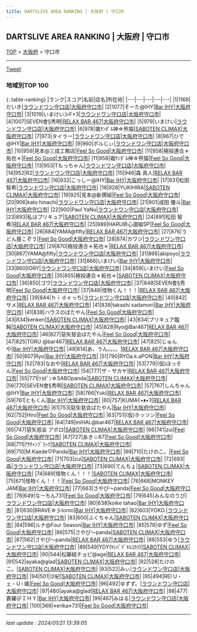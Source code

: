 ```yaml
---
title: DARTSLIVE AREA RANKING | 大阪府 | 守口市
---
```

## DARTSLIVE AREA RANKING | 大阪府 | 守口市

[TOP](/darts/rank/) > [大阪府](/darts/rank/大阪府/) > 守口市

___

<a href="https://twitter.com/share?ref_src=twsrc%5Etfw" data-text="DARTSLIVE AREA RANKING | 大阪府守口市" class="twitter-share-button" data-via="DARTSLIVE" data-hashtags="DARTSLIVE" data-related="DARTSLIVE" data-show-count="false">Tweet</a>

### 地域別TOP 100

{:.table-ranking}
|ランク|スコア|名前|店名|所在地|
|---|---|---|---|---|
|1|1168|だいき|<a href="https://search.dartslive.com/jp/shop/d053595a75f27d6e0d9b047a20a7ba1e">ラウンドワン守口店</a>|<a href="/darts/rank/大阪府/守口市">大阪府守口市</a>|
|2|1077|そーた@IHY|<a href="https://search.dartslive.com/jp/shop/8102d3604b03c5b10d9b047a20a7ba1e">Bar IHY</a>|<a href="/darts/rank/大阪府/守口市">大阪府守口市</a>|
|3|1019|いまけい≫F×3|<a href="https://search.dartslive.com/jp/shop/d053595a75f27d6e0d9b047a20a7ba1e">ラウンドワン守口店</a>|<a href="/darts/rank/大阪府/守口市">大阪府守口市</a>|
|4|1007|SEVEN會§秀明|<a href="https://search.dartslive.com/jp/shop/e6c1eb586efac68b0d9b047a20a7ba1e">RELAX BAR 467</a>|<a href="/darts/rank/大阪府/守口市">大阪府守口市</a>|
|5|979|いまけい|<a href="https://search.dartslive.com/jp/shop/d053595a75f27d6e0d9b047a20a7ba1e">ラウンドワン守口店</a>|<a href="/darts/rank/大阪府/守口市">大阪府守口市</a>|
|6|978|颯ｻﾝﾀﾞﾙ神☆熊猫|<a href="https://search.dartslive.com/jp/shop/f3246b346c9f70e425d56fb0e5c39bac">SABOTEN CLIMAX</a>|<a href="/darts/rank/大阪府/守口市">大阪府守口市</a>|
|7|973|タイラー|<a href="https://search.dartslive.com/jp/shop/d053595a75f27d6e0d9b047a20a7ba1e">ラウンドワン守口店</a>|<a href="/darts/rank/大阪府/守口市">大阪府守口市</a>|
|8|967|ひで@IHY|<a href="https://search.dartslive.com/jp/shop/8102d3604b03c5b10d9b047a20a7ba1e">Bar IHY</a>|<a href="/darts/rank/大阪府/守口市">大阪府守口市</a>|
|9|960|ポルじぃ|<a href="https://search.dartslive.com/jp/shop/d053595a75f27d6e0d9b047a20a7ba1e">ラウンドワン守口店</a>|<a href="/darts/rank/大阪府/守口市">大阪府守口市</a>|
|10|959|見本@三成工務店|<a href="https://search.dartslive.com/jp/shop/0808531d6c6d17000d9b047a20a7ba1e">Feel So Good</a>|<a href="/darts/rank/大阪府/守口市">大阪府守口市</a>|
|11|958|極投連合＊拓也＊|<a href="https://search.dartslive.com/jp/shop/0808531d6c6d17000d9b047a20a7ba1e">Feel So Good</a>|<a href="/darts/rank/大阪府/守口市">大阪府守口市</a>|
|11|958|颯ｻﾝﾀﾞﾙ神☆熊猫|<a href="https://search.dartslive.com/jp/shop/0808531d6c6d17000d9b047a20a7ba1e">Feel So Good</a>|<a href="/darts/rank/大阪府/守口市">大阪府守口市</a>|
|13|953|Tもっちゃん|<a href="https://search.dartslive.com/jp/shop/d053595a75f27d6e0d9b047a20a7ba1e">ラウンドワン守口店</a>|<a href="/darts/rank/大阪府/守口市">大阪府守口市</a>|
|14|952|R2|<a href="https://search.dartslive.com/jp/shop/d053595a75f27d6e0d9b047a20a7ba1e">ラウンドワン守口店</a>|<a href="/darts/rank/大阪府/守口市">大阪府守口市</a>|
|15|946|森 真人|<a href="https://search.dartslive.com/jp/shop/e6c1eb586efac68b0d9b047a20a7ba1e">RELAX BAR 467</a>|<a href="/darts/rank/大阪府/守口市">大阪府守口市</a>|
|16|932|こっしー@IHY|<a href="https://search.dartslive.com/jp/shop/8102d3604b03c5b10d9b047a20a7ba1e">Bar IHY</a>|<a href="/darts/rank/大阪府/守口市">大阪府守口市</a>|
|17|931|松田 智希|<a href="https://search.dartslive.com/jp/shop/d053595a75f27d6e0d9b047a20a7ba1e">ラウンドワン守口店</a>|<a href="/darts/rank/大阪府/守口市">大阪府守口市</a>|
|18|928|YUKIHIRA|<a href="https://search.dartslive.com/jp/shop/f3246b346c9f70e425d56fb0e5c39bac">SABOTEN CLIMAX</a>|<a href="/darts/rank/大阪府/守口市">大阪府守口市</a>|
|19|925|見本@新撰組|<a href="https://search.dartslive.com/jp/shop/0808531d6c6d17000d9b047a20a7ba1e">Feel So Good</a>|<a href="/darts/rank/大阪府/守口市">大阪府守口市</a>|
|20|906|kato hinachi|<a href="https://search.dartslive.com/jp/shop/d053595a75f27d6e0d9b047a20a7ba1e">ラウンドワン守口店</a>|<a href="/darts/rank/大阪府/守口市">大阪府守口市</a>|
|21|901|成田 優斗|<a href="https://search.dartslive.com/jp/shop/8102d3604b03c5b10d9b047a20a7ba1e">Bar IHY</a>|<a href="/darts/rank/大阪府/守口市">大阪府守口市</a>|
|22|900|Paul YaNu|<a href="https://search.dartslive.com/jp/shop/d053595a75f27d6e0d9b047a20a7ba1e">ラウンドワン守口店</a>|<a href="/darts/rank/大阪府/守口市">大阪府守口市</a>|
|23|893|私はプリキュア|<a href="https://search.dartslive.com/jp/shop/f3246b346c9f70e425d56fb0e5c39bac">SABOTEN CLIMAX</a>|<a href="/darts/rank/大阪府/守口市">大阪府守口市</a>|
|24|891|松田 智希|<a href="https://search.dartslive.com/jp/shop/e6c1eb586efac68b0d9b047a20a7ba1e">RELAX BAR 467</a>|<a href="/darts/rank/大阪府/守口市">大阪府守口市</a>|
|25|889|HARU@心選組SP|<a href="https://search.dartslive.com/jp/shop/0808531d6c6d17000d9b047a20a7ba1e">Feel So Good</a>|<a href="/darts/rank/大阪府/守口市">大阪府守口市</a>|
|26|884|YAMA@fifty|<a href="https://search.dartslive.com/jp/shop/e6c1eb586efac68b0d9b047a20a7ba1e">RELAX BAR 467</a>|<a href="/darts/rank/大阪府/守口市">大阪府守口市</a>|
|27|876|うどん屋こぞう|<a href="https://search.dartslive.com/jp/shop/0808531d6c6d17000d9b047a20a7ba1e">Feel So Good</a>|<a href="/darts/rank/大阪府/守口市">大阪府守口市</a>|
|28|874|カワジ|<a href="https://search.dartslive.com/jp/shop/d053595a75f27d6e0d9b047a20a7ba1e">ラウンドワン守口店</a>|<a href="/darts/rank/大阪府/守口市">大阪府守口市</a>|
|29|870|極投連合＊拓也＊|<a href="https://search.dartslive.com/jp/shop/e6c1eb586efac68b0d9b047a20a7ba1e">RELAX BAR 467</a>|<a href="/darts/rank/大阪府/守口市">大阪府守口市</a>|
|30|867|YAMA@fifty|<a href="https://search.dartslive.com/jp/shop/d053595a75f27d6e0d9b047a20a7ba1e">ラウンドワン守口店</a>|<a href="/darts/rank/大阪府/守口市">大阪府守口市</a>|
|31|866|akipoyo|<a href="https://search.dartslive.com/jp/shop/d053595a75f27d6e0d9b047a20a7ba1e">ラウンドワン守口店</a>|<a href="/darts/rank/大阪府/守口市">大阪府守口市</a>|
|31|866|いまけい|<a href="https://search.dartslive.com/jp/shop/8102d3604b03c5b10d9b047a20a7ba1e">Bar IHY</a>|<a href="/darts/rank/大阪府/守口市">大阪府守口市</a>|
|33|860|IORY|<a href="https://search.dartslive.com/jp/shop/d053595a75f27d6e0d9b047a20a7ba1e">ラウンドワン守口店</a>|<a href="/darts/rank/大阪府/守口市">大阪府守口市</a>|
|34|859|いまけい|<a href="https://search.dartslive.com/jp/shop/0808531d6c6d17000d9b047a20a7ba1e">Feel So Good</a>|<a href="/darts/rank/大阪府/守口市">大阪府守口市</a>|
|35|855|極投連合＊拓也＊|<a href="https://search.dartslive.com/jp/shop/f3246b346c9f70e425d56fb0e5c39bac">SABOTEN CLIMAX</a>|<a href="/darts/rank/大阪府/守口市">大阪府守口市</a>|
|36|850|ゴウ|<a href="https://search.dartslive.com/jp/shop/d053595a75f27d6e0d9b047a20a7ba1e">ラウンドワン守口店</a>|<a href="/darts/rank/大阪府/守口市">大阪府守口市</a>|
|37|848|SEVEN會§秀明|<a href="https://search.dartslive.com/jp/shop/0808531d6c6d17000d9b047a20a7ba1e">Feel So Good</a>|<a href="/darts/rank/大阪府/守口市">大阪府守口市</a>|
|37|848|怪物くん！！！|<a href="https://search.dartslive.com/jp/shop/e6c1eb586efac68b0d9b047a20a7ba1e">RELAX BAR 467</a>|<a href="/darts/rank/大阪府/守口市">大阪府守口市</a>|
|39|844|ｈｉｄｅっち|<a href="https://search.dartslive.com/jp/shop/d053595a75f27d6e0d9b047a20a7ba1e">ラウンドワン守口店</a>|<a href="/darts/rank/大阪府/守口市">大阪府守口市</a>|
|40|842|サメ|<a href="https://search.dartslive.com/jp/shop/e6c1eb586efac68b0d9b047a20a7ba1e">RELAX BAR 467</a>|<a href="/darts/rank/大阪府/守口市">大阪府守口市</a>|
|41|838|takashi sadamori|<a href="https://search.dartslive.com/jp/shop/8102d3604b03c5b10d9b047a20a7ba1e">Bar IHY</a>|<a href="/darts/rank/大阪府/守口市">大阪府守口市</a>|
|41|838|ハウスのばたやん|<a href="https://search.dartslive.com/jp/shop/0808531d6c6d17000d9b047a20a7ba1e">Feel So Good</a>|<a href="/darts/rank/大阪府/守口市">大阪府守口市</a>|
|43|834|kenken|<a href="https://search.dartslive.com/jp/shop/f3246b346c9f70e425d56fb0e5c39bac">SABOTEN CLIMAX</a>|<a href="/darts/rank/大阪府/守口市">大阪府守口市</a>|
|43|834|プリキュア饂飩|<a href="https://search.dartslive.com/jp/shop/f3246b346c9f70e425d56fb0e5c39bac">SABOTEN CLIMAX</a>|<a href="/darts/rank/大阪府/守口市">大阪府守口市</a>|
|45|828|Ryo@Bar467|<a href="https://search.dartslive.com/jp/shop/e6c1eb586efac68b0d9b047a20a7ba1e">RELAX BAR 467</a>|<a href="/darts/rank/大阪府/守口市">大阪府守口市</a>|
|46|827|惡矢慈会ばたやん|<a href="https://search.dartslive.com/jp/shop/0808531d6c6d17000d9b047a20a7ba1e">Feel So Good</a>|<a href="/darts/rank/大阪府/守口市">大阪府守口市</a>|
|47|825|TORU @bar467|<a href="https://search.dartslive.com/jp/shop/e6c1eb586efac68b0d9b047a20a7ba1e">RELAX BAR 467</a>|<a href="/darts/rank/大阪府/守口市">大阪府守口市</a>|
|47|825|じゅんや|<a href="https://search.dartslive.com/jp/shop/8102d3604b03c5b10d9b047a20a7ba1e">Bar IHY</a>|<a href="/darts/rank/大阪府/守口市">大阪府守口市</a>|
|49|814|あ、うん。。。。|<a href="https://search.dartslive.com/jp/shop/e6c1eb586efac68b0d9b047a20a7ba1e">RELAX BAR 467</a>|<a href="/darts/rank/大阪府/守口市">大阪府守口市</a>|
|50|807|Ryo|<a href="https://search.dartslive.com/jp/shop/8102d3604b03c5b10d9b047a20a7ba1e">Bar IHY</a>|<a href="/darts/rank/大阪府/守口市">大阪府守口市</a>|
|51|790|RYOa.k.aPON|<a href="https://search.dartslive.com/jp/shop/8102d3604b03c5b10d9b047a20a7ba1e">Bar IHY</a>|<a href="/darts/rank/大阪府/守口市">大阪府守口市</a>|
|52|783|なおや|<a href="https://search.dartslive.com/jp/shop/e6c1eb586efac68b0d9b047a20a7ba1e">RELAX BAR 467</a>|<a href="/darts/rank/大阪府/守口市">大阪府守口市</a>|
|53|779|(仮)ほっそん|<a href="https://search.dartslive.com/jp/shop/0808531d6c6d17000d9b047a20a7ba1e">Feel So Good</a>|<a href="/darts/rank/大阪府/守口市">大阪府守口市</a>|
|54|777|ザ・サカヤ|<a href="https://search.dartslive.com/jp/shop/e6c1eb586efac68b0d9b047a20a7ba1e">RELAX BAR 467</a>|<a href="/darts/rank/大阪府/守口市">大阪府守口市</a>|
|55|771|ﾂﾖﾎﾟﾝ☆SABOpanda|<a href="https://search.dartslive.com/jp/shop/f3246b346c9f70e425d56fb0e5c39bac">SABOTEN CLIMAX</a>|<a href="/darts/rank/大阪府/守口市">大阪府守口市</a>|
|56|770|SEVEN會§秀明|<a href="https://search.dartslive.com/jp/shop/f3246b346c9f70e425d56fb0e5c39bac">SABOTEN CLIMAX</a>|<a href="/darts/rank/大阪府/守口市">大阪府守口市</a>|
|57|767|しんちゃん@IHY|<a href="https://search.dartslive.com/jp/shop/8102d3604b03c5b10d9b047a20a7ba1e">Bar IHY</a>|<a href="/darts/rank/大阪府/守口市">大阪府守口市</a>|
|58|766|Yuki|<a href="https://search.dartslive.com/jp/shop/e6c1eb586efac68b0d9b047a20a7ba1e">RELAX BAR 467</a>|<a href="/darts/rank/大阪府/守口市">大阪府守口市</a>|
|59|761|ともくん|<a href="https://search.dartslive.com/jp/shop/8102d3604b03c5b10d9b047a20a7ba1e">Bar IHY</a>|<a href="/darts/rank/大阪府/守口市">大阪府守口市</a>|
|60|757|KUMAʕ•ᴥ•ʔ|<a href="https://search.dartslive.com/jp/shop/e6c1eb586efac68b0d9b047a20a7ba1e">RELAX BAR 467</a>|<a href="/darts/rank/大阪府/守口市">大阪府守口市</a>|
|61|753|惡矢慈会ばたやん|<a href="https://search.dartslive.com/jp/shop/8102d3604b03c5b10d9b047a20a7ba1e">Bar IHY</a>|<a href="/darts/rank/大阪府/守口市">大阪府守口市</a>|
|62|752|Hiro|<a href="https://search.dartslive.com/jp/shop/0808531d6c6d17000d9b047a20a7ba1e">Feel So Good</a>|<a href="/darts/rank/大阪府/守口市">大阪府守口市</a>|
|63|751|(仮)ホッソン|<a href="https://search.dartslive.com/jp/shop/0808531d6c6d17000d9b047a20a7ba1e">Feel So Good</a>|<a href="/darts/rank/大阪府/守口市">大阪府守口市</a>|
|64|749|miHAL@bar467|<a href="https://search.dartslive.com/jp/shop/e6c1eb586efac68b0d9b047a20a7ba1e">RELAX BAR 467</a>|<a href="/darts/rank/大阪府/守口市">大阪府守口市</a>|
|65|747|惡矢慈会 アポロ|<a href="https://search.dartslive.com/jp/shop/f3246b346c9f70e425d56fb0e5c39bac">SABOTEN CLIMAX</a>|<a href="/darts/rank/大阪府/守口市">大阪府守口市</a>|
|66|741|zui|<a href="https://search.dartslive.com/jp/shop/0808531d6c6d17000d9b047a20a7ba1e">Feel So Good</a>|<a href="/darts/rank/大阪府/守口市">大阪府守口市</a>|
|67|727|あき☺︎67|<a href="https://search.dartslive.com/jp/shop/0808531d6c6d17000d9b047a20a7ba1e">Feel So Good</a>|<a href="/darts/rank/大阪府/守口市">大阪府守口市</a>|
|68|711|ｱｻﾁｬﾝﾌﾞﾗｯｸ|<a href="https://search.dartslive.com/jp/shop/f3246b346c9f70e425d56fb0e5c39bac">SABOTEN CLIMAX</a>|<a href="/darts/rank/大阪府/守口市">大阪府守口市</a>|
|69|710|M.Kaede♡Panda|<a href="https://search.dartslive.com/jp/shop/8102d3604b03c5b10d9b047a20a7ba1e">Bar IHY</a>|<a href="/darts/rank/大阪府/守口市">大阪府守口市</a>|
|69|710|たけのこ。|<a href="https://search.dartslive.com/jp/shop/0808531d6c6d17000d9b047a20a7ba1e">Feel So Good</a>|<a href="/darts/rank/大阪府/守口市">大阪府守口市</a>|
|71|703|zui|<a href="https://search.dartslive.com/jp/shop/f3246b346c9f70e425d56fb0e5c39bac">SABOTEN CLIMAX</a>|<a href="/darts/rank/大阪府/守口市">大阪府守口市</a>|
|72|693|晶|<a href="https://search.dartslive.com/jp/shop/d053595a75f27d6e0d9b047a20a7ba1e">ラウンドワン守口店</a>|<a href="/darts/rank/大阪府/守口市">大阪府守口市</a>|
|73|690|てんちょ|<a href="https://search.dartslive.com/jp/shop/f3246b346c9f70e425d56fb0e5c39bac">SABOTEN CLIMAX</a>|<a href="/darts/rank/大阪府/守口市">大阪府守口市</a>|
|74|689|怪物くん！！！|<a href="https://search.dartslive.com/jp/shop/f3246b346c9f70e425d56fb0e5c39bac">SABOTEN CLIMAX</a>|<a href="/darts/rank/大阪府/守口市">大阪府守口市</a>|
|75|671|怪物くん！！！|<a href="https://search.dartslive.com/jp/shop/0808531d6c6d17000d9b047a20a7ba1e">Feel So Good</a>|<a href="/darts/rank/大阪府/守口市">大阪府守口市</a>|
|76|668|MONKEY JAM|<a href="https://search.dartslive.com/jp/shop/8102d3604b03c5b10d9b047a20a7ba1e">Bar IHY</a>|<a href="/darts/rank/大阪府/守口市">大阪府守口市</a>|
|77|663|さやぴ〜panda|<a href="https://search.dartslive.com/jp/shop/0808531d6c6d17000d9b047a20a7ba1e">Feel So Good</a>|<a href="/darts/rank/大阪府/守口市">大阪府守口市</a>|
|78|649|なーちん731|<a href="https://search.dartslive.com/jp/shop/0808531d6c6d17000d9b047a20a7ba1e">Feel So Good</a>|<a href="/darts/rank/大阪府/守口市">大阪府守口市</a>|
|79|645|みんなのうぴ|<a href="https://search.dartslive.com/jp/shop/d053595a75f27d6e0d9b047a20a7ba1e">ラウンドワン守口店</a>|<a href="/darts/rank/大阪府/守口市">大阪府守口市</a>|
|80|638|koike tahao|<a href="https://search.dartslive.com/jp/shop/8102d3604b03c5b10d9b047a20a7ba1e">Bar IHY</a>|<a href="/darts/rank/大阪府/守口市">大阪府守口市</a>|
|81|630|BRAVE☆彡tomo|<a href="https://search.dartslive.com/jp/shop/8102d3604b03c5b10d9b047a20a7ba1e">Bar IHY</a>|<a href="/darts/rank/大阪府/守口市">大阪府守口市</a>|
|82|603|YOKO.|<a href="https://search.dartslive.com/jp/shop/d053595a75f27d6e0d9b047a20a7ba1e">ラウンドワン守口店</a>|<a href="/darts/rank/大阪府/守口市">大阪府守口市</a>|
|83|600|ふくちゃん|<a href="https://search.dartslive.com/jp/shop/f3246b346c9f70e425d56fb0e5c39bac">SABOTEN CLIMAX</a>|<a href="/darts/rank/大阪府/守口市">大阪府守口市</a>|
|84|596|ルナ@Four Season|<a href="https://search.dartslive.com/jp/shop/8102d3604b03c5b10d9b047a20a7ba1e">Bar IHY</a>|<a href="/darts/rank/大阪府/守口市">大阪府守口市</a>|
|85|578|ゆず|<a href="https://search.dartslive.com/jp/shop/0808531d6c6d17000d9b047a20a7ba1e">Feel So Good</a>|<a href="/darts/rank/大阪府/守口市">大阪府守口市</a>|
|86|575|さやぴ〜panda|<a href="https://search.dartslive.com/jp/shop/f3246b346c9f70e425d56fb0e5c39bac">SABOTEN CLIMAX</a>|<a href="/darts/rank/大阪府/守口市">大阪府守口市</a>|
|87|562|さやぴ〜panda|<a href="https://search.dartslive.com/jp/shop/e6c1eb586efac68b0d9b047a20a7ba1e">RELAX BAR 467</a>|<a href="/darts/rank/大阪府/守口市">大阪府守口市</a>|
|88|553|ゆう|<a href="https://search.dartslive.com/jp/shop/d053595a75f27d6e0d9b047a20a7ba1e">ラウンドワン守口店</a>|<a href="/darts/rank/大阪府/守口市">大阪府守口市</a>|
|89|549|YDY(ﾔﾚﾊﾞﾃﾞｷﾙﾕｶﾘ)|<a href="https://search.dartslive.com/jp/shop/f3246b346c9f70e425d56fb0e5c39bac">SABOTEN CLIMAX</a>|<a href="/darts/rank/大阪府/守口市">大阪府守口市</a>|
|90|544|松藤組チョピ@age|<a href="https://search.dartslive.com/jp/shop/e6c1eb586efac68b0d9b047a20a7ba1e">RELAX BAR 467</a>|<a href="/darts/rank/大阪府/守口市">大阪府守口市</a>|
|91|542|ayaka@glad|<a href="https://search.dartslive.com/jp/shop/f3246b346c9f70e425d56fb0e5c39bac">SABOTEN CLIMAX</a>|<a href="/darts/rank/大阪府/守口市">大阪府守口市</a>|
|92|528|たけのこ。|<a href="https://search.dartslive.com/jp/shop/f3246b346c9f70e425d56fb0e5c39bac">SABOTEN CLIMAX</a>|<a href="/darts/rank/大阪府/守口市">大阪府守口市</a>|
|93|522|みぃ|<a href="https://search.dartslive.com/jp/shop/d053595a75f27d6e0d9b047a20a7ba1e">ラウンドワン守口店</a>|<a href="/darts/rank/大阪府/守口市">大阪府守口市</a>|
|94|501|沙紀|<a href="https://search.dartslive.com/jp/shop/f3246b346c9f70e425d56fb0e5c39bac">SABOTEN CLIMAX</a>|<a href="/darts/rank/大阪府/守口市">大阪府守口市</a>|
|95|494|REI U・ェ・U♀颯|<a href="https://search.dartslive.com/jp/shop/0808531d6c6d17000d9b047a20a7ba1e">Feel So Good</a>|<a href="/darts/rank/大阪府/守口市">大阪府守口市</a>|
|96|492|ゆずず。|<a href="https://search.dartslive.com/jp/shop/d053595a75f27d6e0d9b047a20a7ba1e">ラウンドワン守口店</a>|<a href="/darts/rank/大阪府/守口市">大阪府守口市</a>|
|97|480|ayaka@glad|<a href="https://search.dartslive.com/jp/shop/e6c1eb586efac68b0d9b047a20a7ba1e">RELAX BAR 467</a>|<a href="/darts/rank/大阪府/守口市">大阪府守口市</a>|
|98|477|蒼羅＠ＩＨＹ|<a href="https://search.dartslive.com/jp/shop/8102d3604b03c5b10d9b047a20a7ba1e">Bar IHY</a>|<a href="/darts/rank/大阪府/守口市">大阪府守口市</a>|
|99|467|みはる|<a href="https://search.dartslive.com/jp/shop/d053595a75f27d6e0d9b047a20a7ba1e">ラウンドワン守口店</a>|<a href="/darts/rank/大阪府/守口市">大阪府守口市</a>|
|100|369|⭐︎erika⭐︎731|<a href="https://search.dartslive.com/jp/shop/0808531d6c6d17000d9b047a20a7ba1e">Feel So Good</a>|<a href="/darts/rank/大阪府/守口市">大阪府守口市</a>|



___

_last update : 2024/01/21 13:39:05_


<script src="https://cdnjs.cloudflare.com/ajax/libs/jquery/3.6.1/jquery.min.js" integrity="sha512-aVKKRRi/Q/YV+4mjoKBsE4x3H+BkegoM/em46NNlCqNTmUYADjBbeNefNxYV7giUp0VxICtqdrbqU7iVaeZNXA==" crossorigin="anonymous" referrerpolicy="no-referrer"></script>
<script src="https://cdnjs.cloudflare.com/ajax/libs/jquery.tablesorter/2.31.3/js/jquery.tablesorter.min.js" integrity="sha512-qzgd5cYSZcosqpzpn7zF2ZId8f/8CHmFKZ8j7mU4OUXTNRd5g+ZHBPsgKEwoqxCtdQvExE5LprwwPAgoicguNg==" crossorigin="anonymous" referrerpolicy="no-referrer"></script>
<link rel="stylesheet" href="https://cdnjs.cloudflare.com/ajax/libs/jquery.tablesorter/2.31.3/css/theme.default.min.css" integrity="sha512-wghhOJkjQX0Lh3NSWvNKeZ0ZpNn+SPVXX1Qyc9OCaogADktxrBiBdKGDoqVUOyhStvMBmJQ8ZdMHiR3wuEq8+w==" crossorigin="anonymous" referrerpolicy="no-referrer" />
<script>
$(function() {
    $(".table-ranking").tablesorter({sortList:[[0, 0]]});
});
</script>

<script async src="https://platform.twitter.com/widgets.js" charset="utf-8"></script>